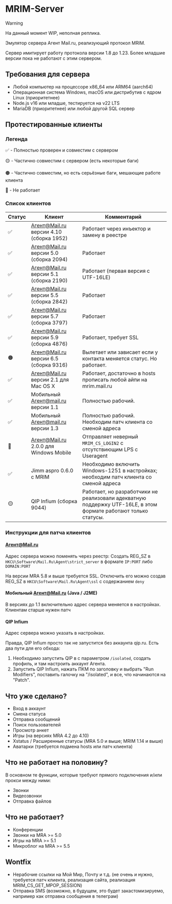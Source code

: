 # MRIM-Server
> [!WARNING]
> На данный момент WIP, неполная реплика.

Эмулятор сервера Агент Mail.ru, реализующий протокол MRIM.

Сервер имитирует работу протокола версии 1.8 до 1.23. Более младшие версии пока не работают с этим сервером.

## Требования для сервера

- Любой компьютер на процессоре x86_64 или ARM64 (aarch64)
- Операционная система Windows, macOS или дистрибутив с ядром Linux (приоритетнее)
- Node.js v16 или младше, тестируется на v22 LTS
- MariaDB (приоритетнее) или любой другой SQL сервер

## Протестированные клиенты

### Легенда

✅ - Полностью проверен и совместим с сервером

🟡 - Частично совместим с сервером (есть некоторые баги)

🟠 - Частично совместим, но есть серьёзные баги, мешающие работе клиента

🔴 - Не работает

### Список клиентов

| Статус | Клиент | Комментарий |
| ------ | ------ | ----------- |
| ✅ | Агент@Mail.ru версии 4.10 (сборка 1952) | Работает через инъектор и замену в реестре |
| ✅ | Агент@Mail.ru версии 5.0 (сборка 2094) | Работает |
| ✅ | Агент@Mail.ru версии 5.1 (сборка 2190) | Работает (первая версия с UTF-16LE) |
| ✅ | Агент@Mail.ru версии 5.5 (сборка 2842) | Работает |
| ✅ | Агент@Mail.ru версии 5.7 (сборка 3797) | Работает |
| ✅ | Агент@Mail.ru версии 5.9 (сборка 4876) | Работает, требует SSL |
| 🟠 | Агент@Mail.ru версии 6.5 (сборка 9316) | Вылетает или зависает если у контакта меняется статус. Но работает.  |
| ✅ | Агент@Mail.ru версии 2.1 для Mac OS X | Работает, достаточно в hosts прописать любой айпи на mrim.mail.ru |
| ✅ | Мобильный Агент@mail.ru версии 1.1 | Полностью рабочий. |
| ✅ | Мобильный Агент@mail.ru версии 1.3 | Полностью рабочий. Необходим патч клиента со сменой адреса |
| 🔴 | Агент@Mail.ru 2.0.0 для Windows Mobile | Отправляет неверный `MRIM_CS_LOGIN2` с отсутствиющим LPS с Useragent |
| ✅ | Jimm aspro 0.6.0 с MRIM | Необходимо включить Windows-1251 в настройках; необходим патч клиента со сменой адреса |
| 🟡 | QIP Infium (сборка 9044) | Работает, но разработчики не реализовали адекватную поддержку UTF-16LE, в этом формате работают только статусы. |

### Инструкции для патча клиентов

#### Агент@Mail.ru

Адрес сервера можно поменять через реестр: Создать REG_SZ в `HKCU\Software\Mail.Ru\Agent\strict_server` в формате `IP:PORT` либо `DOMAIN:PORT`

На версии MRA 5.8 и выше требуется SSL. Отключить его можно создав REG_SZ в `HKCU\Software\Mail.Ru\Agent\ssl` с содержанием `deny`

#### Мобильный Агент@Mail.ru (Java / J2ME)

В версиях до 1.1 включительно адрес сервера меняется в настройках. Клиентам старше нужен патч

#### QIP Infium

Адрес сервера можно указать в настройках.

Правда, QIP Infium просто так не запустится без аккаунта qip.ru. Есть два пути для его обхода:

1. Необходимо запустить QIP в с параметром `/isolated`, создать профиль, и там настроить аккаунт Агента.
2. Запустить QIP Infium, нажать ПКМ по заголовку и выбрать "Run Modifiers", поставить галочку на "/isolated", и все, что начинаются на "Patch".

## Что уже сделано?

- Вход в аккаунт
- Смена статуса
- Отправка сообщений
- Поиск пользователей
- Просмотр анкет
- Игры (на версиях MRA 4.2 до 4.10)
- Xstatus / Расширенные статусы (MRA 5.0 и выше; MRIM 1.14 и выше)
- Аватарки (требуется подмена hosts или патч клиента)

## Что не работает на половину?

В основном те функции, которые требуют прямого подключения и/или прокси между ними:

- Звонки
- Видеозвонки
- Отправка файлов

## Что не работает?

- Конференции
- Звонки на MRA >= 5.0
- Игры на MRA >= 5.1
- Микроблог на MRA >= 5.5

## Wontfix

- Нерабочие ссылки на Мой Мир, Почту и т.д. (не очень и нужно, требуется патч клиента, реализация сайта, реализация MRIM_CS_GET_MPOP_SESSION)
- Отправка SMS (возможно, в будущем, это будет закастомизируемо, например как отправка сообщения в телеграм)
